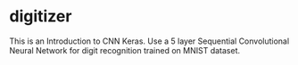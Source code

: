 # digitizer
This is an Introduction to CNN Keras. Use a 5 layer Sequential Convolutional Neural Network for digit recognition trained on MNIST dataset.
